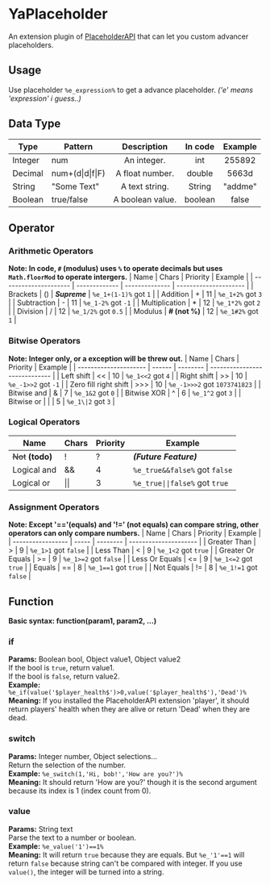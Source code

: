 # YaPlaceholder
An extension plugin of [PlaceholderAPI](https://github.com/PlaceholderAPI/PlaceholderAPI) that can let you custom advancer placeholders.

## Usage
Use placeholder `%e_expression%` to get a advance placeholder. *('e' means 'expression' i guess..)*

## Data Type
| Type    | Pattern          | Description      | In code | Example  |
| ------- | ---------------- | :--------------: | :-----: | :------: |
| Integer | num              | An integer.      | int     |  255892  |
| Decimal | num+(d\|d\|f\|F) | A float number.  | double  |  5663d   |
| String  | "Some Text"      | A text string.   | String  |  "addme" |
| Boolean | true/false       | A boolean value. | boolean |  false   |

## Operator
### Arithmetic Operators
**Note: In code, `#` (modulus) uses `%` to operate decimals but uses `Math.floorMod` to operate intergers.**
| Name                  | Chars         | Priority       | Example               |
| --------------------- | ------------- | -------------- | --------------------- |
| Brackets              | ()            | ***Supreme***  | `%e_1+(1-1)%` got `1` |
| Addition              | +             | 11             | `%e_1+2%` got `3`     |
| Subtraction           | -             | 11             | `%e_1-2%` got `-1`    |
| Multiplication        | *             | 12             | `%e_1*2%` got `2`     |
| Division              | /             | 12             | `%e_1/2%` got `0.5`   |
| Modulus               | **# (not %)** | 12             | `%e_1#2%` got `1`     |

### Bitwise Operators
**Note: Integer only, or a exception will be threw out.**
| Name                  | Chars  | Priority | Example                       |
| --------------------- | ------ | -------- | ----------------------------- |
| Left shift            | <<     | 10       | `%e_1<<2` got `4`             |
| Right shift           | \>\>   | 10       | `%e_-1>>2` got `-1`           |
| Zero fill right shift | \>\>\> | 10       | `%e_-1>>>2` got `1073741823`  |
| Bitwise and           | &      | 7        | `%e_1&2` got `0`              |
| Bitwise XOR           | ^      | 6        | `%e_1^2` got `3`              |
| Bitwise or            | \|     | 5        | `%e_1\|2` got `3`             |

### Logical Operators
| Name               | Chars | Priority | Example                        |
| -----------------  | ----- | -------- | ------------------------------ |
| ~~Not~~ **(todo)** | !     | ?        | ***(Future Feature)***         |
| Logical and        | &&    | 4        | `%e_true&&false%` got `false`  |
| Logical or         | \|\|  | 3        | `%e_true\|\|false%` got `true` |

### Assignment Operators
**Note: Except '=='(equals) and '!=' (not equals) can compare string, other operators can only compare numbers.**
| Name              | Chars | Priority | Example               |
| ----------------- | ----- | -------- | --------------------- |
| Greater Than      | >     | 9        | `%e_1>1` got `false`  |
| Less Than         | <     | 9        | `%e_1<2` got `true`   |
| Greater Or Equals | >=    | 9        | `%e_1>=2` got `false` |
| Less Or Equals    | <=    | 9        | `%e_1<=2` got `true`  |
| Equals            | ==    | 8        | `%e_1==1` got `true`  |
| Not Equals        | !=    | 8        | `%e_1!=1` got `false` |

## Function
**Basic syntax: function(param1, param2, ...)**
### if
**Params:** Boolean bool, Object value1, Object value2  
If the bool is `true`, return value1.  
If the bool is `false`, return value2.  
**Example:** `%e_if(value('$player_health$')>0,value('$player_health$'),'Dead')%`  
**Meaning:** If you installed the PlaceholderAPI extension 'player', it should return players' health when they are alive or return 'Dead' when they are dead.

### switch
**Params:** Integer number, Object selections...  
Return the selection of the number.  
**Example:** `%e_switch(1,'Hi, bob!','How are you?')%`  
**Meaning:** It should return 'How are you?' though it is the second argument because its index is 1 (index count from 0).

### value
**Params:** String text  
Parse the text to a number or boolean.  
**Example:** `%e_value('1')==1%`  
**Meaning:** It will return `true` because they are equals. But `%e_'1'==1` will return `false` because string can't be compared with integer. If you use `value()`, the integer will be turned into a string.